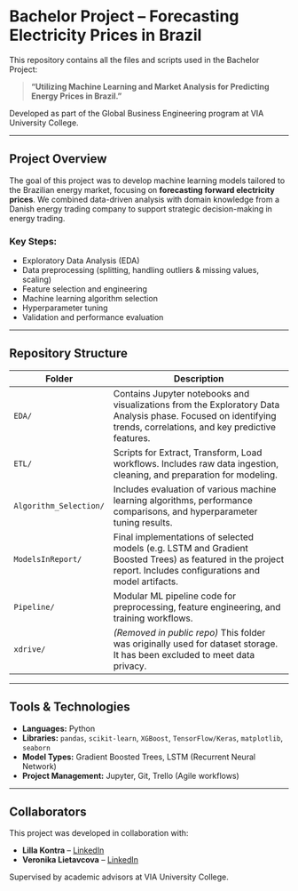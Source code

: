# Bachelor Project – Forecasting Electricity Prices in Brazil

This repository contains all the files and scripts used in the Bachelor Project:

> **“Utilizing Machine Learning and Market Analysis for Predicting Energy Prices in Brazil.”**

Developed as part of the Global Business Engineering program at VIA University College.

---

## Project Overview

The goal of this project was to develop machine learning models tailored to the Brazilian energy market, focusing on **forecasting forward electricity prices**. We combined data-driven analysis with domain knowledge from a Danish energy trading company to support strategic decision-making in energy trading.

### Key Steps:
- Exploratory Data Analysis (EDA)
- Data preprocessing (splitting, handling outliers & missing values, scaling)
- Feature selection and engineering
- Machine learning algorithm selection
- Hyperparameter tuning
- Validation and performance evaluation

---

## Repository Structure

| Folder | Description |
|--------|-------------|
| `EDA/` | Contains Jupyter notebooks and visualizations from the Exploratory Data Analysis phase. Focused on identifying trends, correlations, and key predictive features. |
| `ETL/` | Scripts for Extract, Transform, Load workflows. Includes raw data ingestion, cleaning, and preparation for modeling. |
| `Algorithm_Selection/` | Includes evaluation of various machine learning algorithms, performance comparisons, and hyperparameter tuning results. |
| `ModelsInReport/` | Final implementations of selected models (e.g. LSTM and Gradient Boosted Trees) as featured in the project report. Includes configurations and model artifacts. |
| `Pipeline/` | Modular ML pipeline code for preprocessing, feature engineering, and training workflows. |
| `xdrive/` | *(Removed in public repo)* This folder was originally used for dataset storage. It has been excluded to meet data privacy. |

---

## Tools & Technologies

- **Languages:** Python
- **Libraries:** `pandas`, `scikit-learn`, `XGBoost`, `TensorFlow/Keras`, `matplotlib`, `seaborn`
- **Model Types:** Gradient Boosted Trees, LSTM (Recurrent Neural Network)
- **Project Management:** Jupyter, Git, Trello (Agile workflows)

---

## Collaborators

This project was developed in collaboration with:

- **Lilla Kontra** – [LinkedIn](https://linkedin.com/in/lilla-kontra)  
- **Veronika Lietavcova** – [LinkedIn](https://www.linkedin.com/in/veronika-lietavcova-3653561b7) 

Supervised by academic advisors at VIA University College. 

